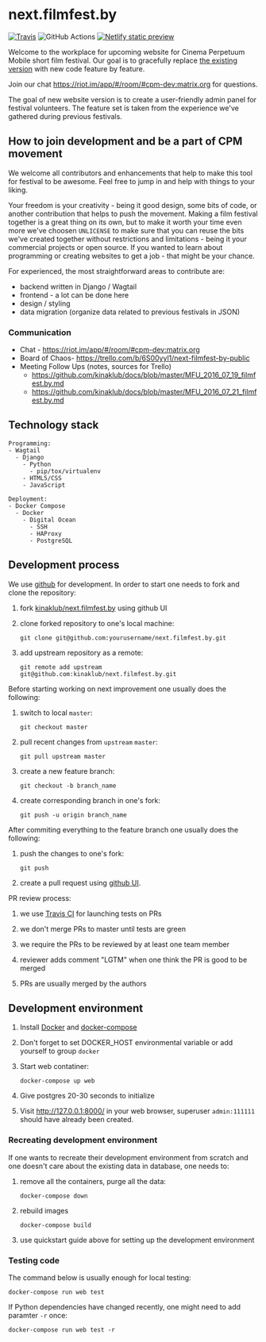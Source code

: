 # next.filmfest.by

[![Travis](https://img.shields.io/travis/kinaklub/next.filmfest.by/master.svg?logo=travis)](https://travis-ci.org/kinaklub/next.filmfest.by)
![GitHub Actions](https://github.com/kinaklub/next.filmfest.by/workflows/.github/workflows/windows.yml/badge.svg)
[![Netlify static preview](https://img.shields.io/badge/preview-ready-brightgreen.svg)](https://filmfest.netlify.com/)

Welcome to the workplace for upcoming website for Cinema Perpetuum
Mobile short film festival. Our goal is to gracefully replace
[the existing version](http://filmfest.by) with new code feature by
feature.

Join our chat https://riot.im/app/#/room/#cpm-dev:matrix.org for
questions.

The goal of new website version is to create a user-friendly admin
panel for festival volunteers. The feature set is taken from the
experience we've gathered during previous festivals.

## How to join development and be a part of CPM movement

We welcome all contributors and enhancements that help to make this
tool for festival to be awesome. Feel free to jump in and help with
things to your liking.

Your freedom is your creativity - being it good design, some bits
of code, or another contribution that helps to push the movement.
Making a film festival together is a great thing on its own, but to
make it worth your time even more we've choosen `UNLICENSE` to make
sure that you can reuse the bits we've created together without
restrictions and limitations - being it your commercial projects or
open source. If you wanted to learn about programming or creating
websites to get a job - that might be your chance.

For experienced, the most straightforward areas to contribute are:

* backend written in Django / Wagtail
* frontend - a lot can be done here
* design / styling
* data migration (organize data related to previous festivals in JSON)

### Communication

* Chat - https://riot.im/app/#/room/#cpm-dev:matrix.org
* Board of Chaos- https://trello.com/b/6S00yyl1/next-filmfest-by-public
* Meeting Follow Ups (notes, sources for Trello)
  - https://github.com/kinaklub/docs/blob/master/MFU_2016_07_19_filmfest.by.md
  - https://github.com/kinaklub/docs/blob/master/MFU_2016_07_21_filmfest.by.md

## Technology stack

```
Programming:
- Wagtail
  - Django
    - Python
      - pip/tox/virtualenv
    - HTML5/CSS
    - JavaScript

Deployment:
- Docker Compose
  - Docker
    - Digital Ocean
      - SSH
      - HAProxy
      - PostgreSQL
```

## Development process

We use [github](https://github.com) for development. In order to start
one needs to fork and clone the repository:

1. fork
   [kinaklub/next.filmfest.by](https://github.com/kinaklub/next.filmfest.by)
   using github UI

2. clone forked repository to one's local machine:

    ```
    git clone git@github.com:yourusername/next.filmfest.by.git
    ```

3. add upstream repository as a remote:

    ```
    git remote add upstream git@github.com:kinaklub/next.filmfest.by.git
    ```

Before starting working on next improvement one usually does the
following:

1. switch to local `master`:

    ```
    git checkout master
    ```

2. pull recent changes from `upstream` `master`:

    ```
    git pull upstream master
    ```

3. create a new feature branch:

    ```
    git checkout -b branch_name
    ```

4. create corresponding branch in one's fork:

    ```
    git push -u origin branch_name
    ```

After commiting everything to the feature branch one usually does the
following:

1. push the changes to one's fork:

    ```
    git push
    ```
    
2. create a pull request using
   [github UI](https://github.com/kinaklub/next.filmfest.by/compare).
   
PR review process:

1. we use [Travis CI](https://travis-ci.org) for launching tests on PRs

2. we don't merge PRs to master until tests are green

3. we require the PRs to be reviewed by at least one team member

4. reviewer adds comment "LGTM" when one think the PR is good to be merged

5. PRs are usually merged by the authors


## Development environment

1. Install [Docker](https://docs.docker.com/) and [docker-compose](https://docs.docker.com/compose/)

2. Don't forget to set DOCKER_HOST environmental variable or add yourself to group `docker`

3. Start web contatiner:

    ```
    docker-compose up web
    ```

4. Give postgres 20-30 seconds to initialize

5. Visit http://127.0.0.1:8000/ in your web browser, superuser
   `admin:111111` should have already been created.

### Recreating development environment

If one wants to recreate their development environment from scratch
and one doesn't care about the existing data in database, one needs to:

1. remove all the containers, purge all the data:

    ```
    docker-compose down
    ```

2. rebuild images

    ```
    docker-compose build
    ```

3. use quickstart guide above for setting up the development environment

### Testing code

The command below is usually enough for local testing:

 ```
 docker-compose run web test
 ```

If Python dependencies have changed recently, one might need to add
paramter `-r` once:

 ```
 docker-compose run web test -r
 ```
